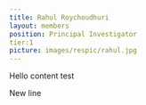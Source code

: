 ```yaml
---
title: Rahul Roychoudhuri
layout: members
position: Principal Investigator
tier:1
picture: images/respic/rahul.jpg
---
```


Hello content test

New line

